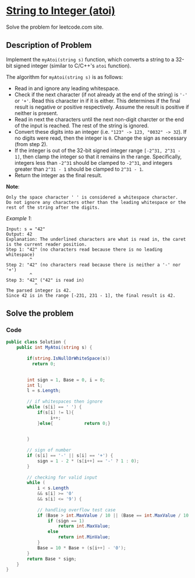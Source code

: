 # [String to Integer (atoi)](https://leetcode.com/problems/string-to-integer-atoi/)
Solve the problem for leetcode.com site.

## Description of Problem

Implement the `myAtoi(string s)` function, which converts a string to a 32-bit signed integer (similar to C/C++'s `atoi` function).

The algorithm for `myAtoi(string s)` is as follows:

* Read in and ignore any leading whitespace.
* Check if the next character (if not already at the end of the string) is `'-'` or `'+'`. Read this character in if it is either. This determines if the final result is negative or positive respectively. Assume the result is positive if neither is present.
* Read in next the characters until the next non-digit charcter or the end of the input is reached. The rest of the string is ignored.
* Convert these digits into an integer (i.e. `"123" -> 123, "0032" -> 32`). If no digits were read, then the integer is `0`. Change the sign as necessary (from step 2).
* If the integer is out of the 32-bit signed integer range `[-2^31, 2^31 - 1]`, then clamp the integer so that it remains in the range. Specifically, integers less than `-2^31` should be clamped to `-2^31`, and integers greater than `2^31 - 1` should be clamped to `2^31 - 1`.
* Return the integer as the final result.

**Note**:
```
Only the space character ' ' is considered a whitespace character.
Do not ignore any characters other than the leading whitespace or the rest of the string after the digits.
```

*Example 1*:
```
Input: s = "42"
Output: 42
Explanation: The underlined characters are what is read in, the caret is the current reader position.
Step 1: "42" (no characters read because there is no leading whitespace)
         ^
Step 2: "42" (no characters read because there is neither a '-' nor '+')
         ^
Step 3: "42" ("42" is read in)
           ^
The parsed integer is 42.
Since 42 is in the range [-231, 231 - 1], the final result is 42.
```

## Solve the problem

### Code

```csharp
public class Solution {
    public int MyAtoi(string s) {
        
        if(string.IsNullOrWhiteSpace(s))
          return 0;
        

        int sign = 1, Base = 0, i = 0;
        int l;
        l = s.Length;
 
        // if whitespaces then ignore
        while (s[i] == ' ') {
            if(s[i] != l){
                 i++;
            }else{            return 0;}

           
        }
 
        // sign of number
        if (s[i] == '-' || s[i] == '+') {
            sign = 1 - 2 * (s[i++] == '-' ? 1 : 0);
        }
 
        // checking for valid input
        while (
            i < s.Length
            && s[i] >= '0'
            && s[i] <= '9') {
 
            // handling overflow test case
            if (Base > int.MaxValue / 10 || (Base == int.MaxValue / 10 && s[i] - '0' > 7)) {
                if (sign == 1)
                    return int.MaxValue;
                else
                    return int.MinValue;
            }
            Base = 10 * Base + (s[i++] - '0');
        }
        return Base * sign;
    }
}
```
